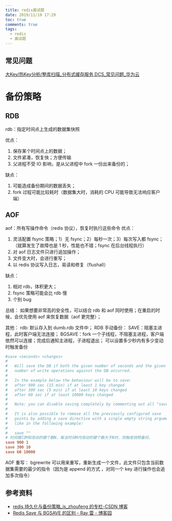 ```yaml
---
title: redis面试题
date: 2019/11/10 17:29
toc: true
comments: true
tags:
  - redis
  - 面试题
---
```


## 常见问题

[大Key/热Key分析/整库扫描_分布式缓存服务 DCS_常见问题_华为云](https://support.huaweicloud.com/dcs_faq/dcs-faq-0805001.html)

# 备份策略

## RDB

rdb：指定时间点上生成的数据集快照

优点：

1. 保存某个时间点上的数据；
2. 文件紧凑，恢复快；方便传输
3. 父进程不受 IO 影响，是从父进程中 fork 一份出来备份的；

缺点：

1. 可能造成备份期间的数据丢失；
2. fork 过程可能比较耗时（数据集大时，消耗的 CPU 可能导致无法响应客户端）

## AOF

aof：所有写操作命令（redis 协议），恢复时执行这些命令
优点：

1. 灵活配置 fsync 策略；1）无 fsync；2）每秒一次；3）每次写入都 fsync；（就算发生了故障也是 1 秒，性能也不错；fsync 在后台线程执行）
2. 对 aof 日志文件只进行追加操作；
3. 文件变大时，会进行重写；
4. 以 redis 协议写入日志，易读和修复（flushall）

缺点：

1. 相对 rdb，体积更大；
2. fsync 策略可能会比 rdb 慢
3. 个别 bug

总结：
如果想要非常高的安全性，可以结合 rdb 和 aof 同时使用；在重启的时候，会优先使用 aof 来恢复数据（aof 更完整）；

其他：
rdb: 默认存入到 dumb.rdb 文件中；
RDB 手动备份：
SAVE：阻塞主进程，此时客户端无法连接；
BGSAVE：fork 一个子线程，不阻塞主进程，客户端依然可以连接；完成后通知主进程，子进程退出；
可以设置多少秒内有多少变动时触发备份

```ini
#save <seconds> <changes>
#
#   Will save the DB if both the given number of seconds and the given
#   number of write operations against the DB occurred.
#
#   In the example below the behaviour will be to save:
#   after 900 sec (15 min) if at least 1 key changed
#   after 300 sec (5 min) if at least 10 keys changed
#   after 60 sec if at least 10000 keys changed
#
#   Note: you can disable saving completely by commenting out all "save" lines.
#
#   It is also possible to remove all the previously configured save
#   points by adding a save directive with a single empty string argument
#   like in the following example:
#
#   save ""
# 时间窗口M和改动的键个数N，每当时间M内改动的键个数大于N时，则触发快照备份。
save 900 1
save 300 10
save 60 10000
```

AOF 重写：
bgrewrite 可以用来重写，重新生成一个文件，此文件只包含当前数据集需要的最少的指令（因为是 append 的方式 ，对同一个 key 进行操作也会追加多次指令）

## 参考资料

- [redis 持久化与备份策略\_is_zhoufeng 的专栏-CSDN 博客](https://blog.csdn.net/is_zhoufeng/article/details/10210353)
- [Redis Save 与 BGSAVE 的区别 - Ray 雷 - 博客园](https://www.cnblogs.com/rayong/p/6791330.html)
